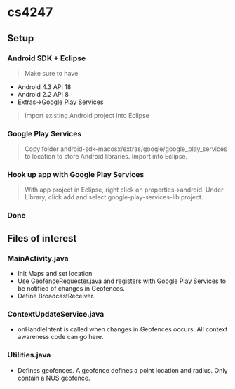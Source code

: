 # cs4247

## Setup
### Android SDK + Eclipse
> Make sure to have 
* Android 4.3 API 18
* Android 2.2 API 8
* Extras->Google Play Services
> Import existing Android project into Eclipse

### Google Play Services
> Copy folder android-sdk-macosx/extras/google/google_play_services to location to store Android libraries.
> Import into Eclipse.

### Hook up app with Google Play Services
> With app project in Eclipse, right click on properties->android.
> Under Library, click add and select google-play-services-lib project.

### Done

## Files of interest
### MainActivity.java
>
* Init Maps and set location
* Use GeofenceRequester.java and registers with Google Play Services to be notified of changes in Geofences.
* Define BroadcastReceiver.
### ContextUpdateService.java
>
* onHandleIntent is called when changes in Geofences occurs. All context awareness code can go here.
### Utilities.java
>
* Defines geofences. A geofence defines a point location and radius. Only contain a NUS geofence.

